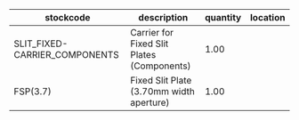 |stockcode|description|quantity|location|
|---------|-----------|--------|--------|
|SLIT_FIXED-CARRIER_COMPONENTS|Carrier for Fixed Slit Plates (Components)|1.00||
|FSP(3.7)|Fixed Slit Plate (3.70mm width aperture)|1.00||
